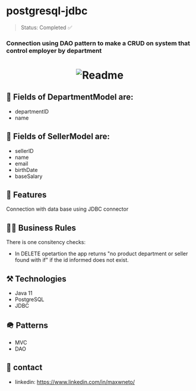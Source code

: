 # postgresql-jdbc

> Status: Completed ✅

### Connection using DAO pattern to make a CRUD on system that control employer by department

<h1 align="center">
  <img alt="Readme" title="Readme" src="https://user-images.githubusercontent.com/87916631/167399322-8b79c344-d563-4bdf-88ef-ed6c025fc2ec.gif">
</h1>

## 🔘 Fields of DepartmentModel are:
+ departmentID
+ name

## 🔘 Fields of SellerModel are:
+ sellerID
+ name
+ email
+ birthDate
+  baseSalary

## 📔 Features
Connection with data base using JDBC connector

## 🤝🏽 Business Rules
There is one consitency checks:
+ In DELETE opetartion  the app returns "no product department or seller found with if" if the id informed does not exist.

## ⚒️ Technologies
+ Java 11
+ PostgreSQL
+ JDBC

## 🪖 Patterns
+ MVC
+ DAO

## 📲 contact
+ linkedin: https://www.linkedin.com/in/maxwneto/








